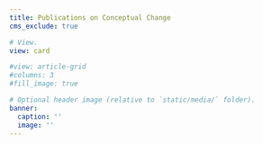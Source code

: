 ```yaml
---
title: Publications on Conceptual Change
cms_exclude: true

# View.
view: card

#view: article-grid
#columns: 3
#fill_image: true

# Optional header image (relative to `static/media/` folder).
banner:
  caption: ''
  image: ''
---
```


